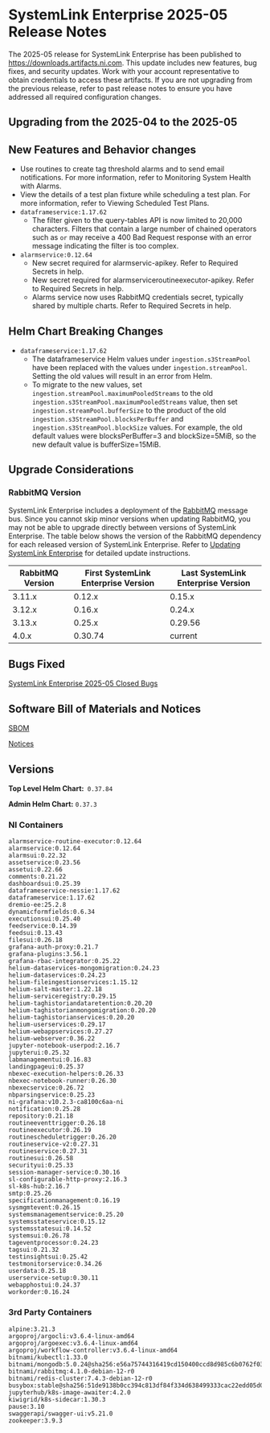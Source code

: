 # SystemLink Enterprise 2025-05 Release Notes

The 2025-05 release for SystemLink Enterprise has been published to
<https://downloads.artifacts.ni.com>. This update includes new features, bug
fixes, and security updates. Work with your account representative to obtain
credentials to access these artifacts. If you are not upgrading from the
previous release, refer to past release notes to ensure you have addressed all
required configuration changes.

## Upgrading from the 2025-04 to the 2025-05

<!-- Optional section to include comments and instructions needed to successfully upgrade from the previous release to the current release. If the only changes needed are already captured in Helm Chart Breaking Changes, this section is not needed. -->

## New Features and Behavior changes

- Use routines to create tag threshold alarms and to send email notifications.
  For more information, refer to Monitoring System Health with Alarms.
- View the details of a test plan fixture while scheduling a test plan. For more
  information, refer to Viewing Scheduled Test Plans.
- `dataframeservice:1.17.62`
  - The filter given to the query-tables API is now limited to 20,000
    characters. Filters that contain a large number of chained operators such as
    `or` may receive a 400 Bad Request response with an error message indicating
    the filter is too complex.
- `alarmservice:0.12.64`
  - New secret required for alarmservic-apikey. Refer to Required Secrets in
    help.
  - New secret required for alarmserviceroutineexecutor-apikey. Refer to
    Required Secrets in help.
  - Alarms service now uses RabbitMQ credentials secret, typically shared by
    multiple charts. Refer to Required Secrets in help.

## Helm Chart Breaking Changes

- `dataframeservice:1.17.62`
  - The dataframeservice Helm values under `ingestion.s3StreamPool` have been
    replaced with the values under `ingestion.streamPool`. Setting the old
    values will result in an error from Helm.
  - To migrate to the new values, set
    `ingestion.streamPool.maximumPooledStreams` to the old
    `ingestion.s3StreamPool.maximumPooledStreams` value, then set
    `ingestion.streamPool.bufferSize` to the product of the old
    `ingestion.s3StreamPool.blocksPerBuffer` and
    `ingestion.s3StreamPool.blockSize` values. For example, the old default
    values were blocksPerBuffer=3 and blockSize=5MiB, so the new default value
    is bufferSize=15MiB.

## Upgrade Considerations

### RabbitMQ Version

SystemLink Enterprise includes a deployment of the
[RabbitMQ](https://www.rabbitmq.com/) message bus. Since you cannot skip minor
versions when updating RabbitMQ, you may not be able to upgrade directly between
versions of SystemLink Enterprise. The table below shows the version of the
RabbitMQ dependency for each released version of SystemLink Enterprise. Refer to
[Updating SystemLink Enterprise](https://www.ni.com/docs/en-US/bundle/systemlink-enterprise/page/updating-systemlink-enterprise.html)
for detailed update instructions.

| RabbitMQ Version | First SystemLink Enterprise Version | Last SystemLink Enterprise Version |
| ---------------- | ----------------------------------- | ---------------------------------- |
| 3.11.x           | 0.12.x                              | 0.15.x                             |
| 3.12.x           | 0.16.x                              | 0.24.x                             |
| 3.13.x           | 0.25.x                              | 0.29.56                            |
| 4.0.x            | 0.30.74                             | current                            |

## Bugs Fixed

[SystemLink Enterprise 2025-05 Closed Bugs](https://github.com/ni/install-systemlink-enterprise/tree/2025-05/release-notes/2025-05/closed-bugs-sle-2025-05.xlsx)

## Software Bill of Materials and Notices

[SBOM](https://github.com/ni/install-systemlink-enterprise/tree/2025-05/release-notes/2025-05/sbom)

[Notices](https://github.com/ni/install-systemlink-enterprise/tree/2025-05/release-notes/2025-05/notices)

## Versions

**Top Level Helm Chart:** `0.37.84`

**Admin Helm Chart:** `0.37.3`

### NI Containers

```text
alarmservice-routine-executor:0.12.64
alarmservice:0.12.64
alarmsui:0.22.32
assetservice:0.23.56
assetui:0.22.66
comments:0.21.22
dashboardsui:0.25.39
dataframeservice-nessie:1.17.62
dataframeservice:1.17.62
dremio-ee:25.2.8
dynamicformfields:0.6.34
executionsui:0.25.40
feedservice:0.14.39
feedsui:0.13.43
filesui:0.26.18
grafana-auth-proxy:0.21.7
grafana-plugins:3.56.1
grafana-rbac-integrator:0.25.22
helium-dataservices-mongomigration:0.24.23
helium-dataservices:0.24.23
helium-fileingestionservices:1.15.12
helium-salt-master:1.22.18
helium-serviceregistry:0.29.15
helium-taghistoriandataretention:0.20.20
helium-taghistorianmongomigration:0.20.20
helium-taghistorianservices:0.20.20
helium-userservices:0.29.17
helium-webappservices:0.27.27
helium-webserver:0.36.22
jupyter-notebook-userpod:2.16.7
jupyterui:0.25.32
labmanagementui:0.16.83
landingpageui:0.25.37
nbexec-execution-helpers:0.26.33
nbexec-notebook-runner:0.26.30
nbexecservice:0.26.72
nbparsingservice:0.25.23
ni-grafana:v10.2.3-ca8100c6aa-ni
notification:0.25.28
repository:0.21.18
routineeventtrigger:0.26.18
routineexecutor:0.26.19
routinescheduletrigger:0.26.20
routineservice-v2:0.27.31
routineservice:0.27.31
routinesui:0.26.58
securityui:0.25.33
session-manager-service:0.30.16
sl-configurable-http-proxy:2.16.3
sl-k8s-hub:2.16.7
smtp:0.25.26
specificationmanagement:0.16.19
sysmgmtevent:0.26.15
systemsmanagementservice:0.25.20
systemsstateservice:0.15.12
systemsstatesui:0.14.52
systemsui:0.26.78
tageventprocessor:0.24.23
tagsui:0.21.32
testinsightsui:0.25.42
testmonitorservice:0.34.26
userdata:0.25.18
userservice-setup:0.30.11
webapphostui:0.24.37
workorder:0.16.24
```

### 3rd Party Containers

```text
alpine:3.21.3
argoproj/argocli:v3.6.4-linux-amd64
argoproj/argoexec:v3.6.4-linux-amd64
argoproj/workflow-controller:v3.6.4-linux-amd64
bitnami/kubectl:1.33.0
bitnami/mongodb:5.0.24@sha256:e56a75744316419cd150400ccd8d985c6b0762f03c7a3b015f233524d043731f
bitnami/rabbitmq:4.1.0-debian-12-r0
bitnami/redis-cluster:7.4.3-debian-12-r0
busybox:stable@sha256:51de9138b0cc394c813df84f334d638499333cac22edd05d0300b2c9a2dc80dd
jupyterhub/k8s-image-awaiter:4.2.0
kiwigrid/k8s-sidecar:1.30.3
pause:3.10
swaggerapi/swagger-ui:v5.21.0
zookeeper:3.9.3
```

